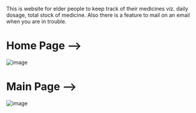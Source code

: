 This is website for elder people to keep track of their medicines viz. daily dosage, total stock of medicine.
Also there is a feature to mail on an email when you are in trouble.


# Home Page -->
![image](https://user-images.githubusercontent.com/57427399/206902133-86734d02-8d29-4aff-a507-6cad3c988705.png)

# Main Page --> 
![image](https://user-images.githubusercontent.com/57427399/206902403-e92acef4-744e-4284-a36a-c02f4fb6c09e.png)


